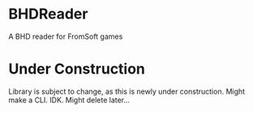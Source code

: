 # BHDReader
A BHD reader for FromSoft games

# Under Construction
Library is subject to change, as this is newly under construction.
Might make a CLI. IDK. Might delete later...